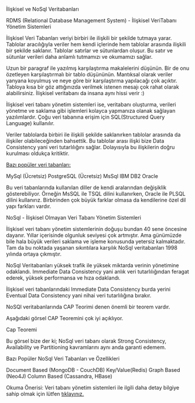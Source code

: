 İlişkisel ve NoSql Veritabanları


RDMS (Relational Database Management System) - İlişkisel VeriTabanı Yönetim Sistemleri


İlişkisel Veri Tabanları veriyi birbiri ile ilişkili bir şekilde tutmaya yarar. Tablolar aracılığıyla veriler hem kendi içlerinde hem tablolar arasında ilişkili bir şekilde saklanır. Tablolar satırlar ve sütunlardan oluşur. Bu satır ve sütunlar verileri daha anlamlı tutmamızı ve okumamızı sağlar.



Uzun bir paragraf ile yazılmış karşılaştırma makalelerini düşünün. Bir de onu özetleyen karşılaştırmalı bir tablo düşününün. Mantıksal olarak veriler yanyana koyulmuş ve neye göre bir karşılaştırma yapılacağı çok açıktır. Tabloya kısa bir göz attığınızda verilmek istenen mesajı çok rahat olarak alabilirsiniz. İlişkisel veritabanı da insana aynı hissi verir :)



İlişkisel veri tabanı yönetim sistemleri ise, veritabanı oluşturma, verileri yönetme ve saklama gibi işlemleri kolayca yapmanıza olanak sağlayan yazılımlardır. Çoğu veri tabanına erişim için SQL(Structured Query Language) kullanılır.



Veriler tablolarda birbiri ile ilişkili şekilde saklanırken tablolar arasında da ilişkiler olabileceğinden bahsettik. Bu tablolar arası ilişki bize Data Consistency yani veri tutarlılığını sağlar. Dolayısıyla bu ilişkilerin doğru kurulması oldukça kritiktir.



<u>Bazı popüler veri tabanları:</u>

MySql (Ücretsiz)
PostgreSQL (Ücretsiz)
MsSql
IBM DB2
Oracle


Bu veri tabanlarında kullanılan diller de kendi aralarından değişiklik gösterebiliyor. Örneğin MsSQL ile TSQL dilini kullanırken, Oracle ile PLSQL dilini kullanırız. Birbirinden çok büyük farklar olmasa da kendilerine özel dil yapı farkları vardır.



NoSql - İlişkisel Olmayan Veri Tabanı Yönetim Sistemleri


İlişkisel veri tabanı yönetim sistemlerinin doğuşu bundan 40 sene öncesine dayanır. Yıllar içerisinde olgunluk seviyesi çok artmıştır. Ama günümüzde bile hala büyük verileri saklama ve işleme konusunda yetersiz kalmaktadır. Tam da bu noktada yaşanan sıkıntılara karşılık NoSql veritabanları 1998 yılında ortaya çıkmıştır.



NoSql Veritabanları yüksek trafik ile yüksek miktarda verinin yönetimine odaklandı. Immediate Data Consistency yani anlık veri tutarlılığından feragat ederek, yüksek performansa ve hıza odaklandı.



İlişkisel veri tabanlarındaki Immediate Data Consistency burda yerini Eventual Data Consistency yani nihai veri tutarlılığına bırakır.



NoSQl veritabanlarında CAP Teorimi denen önemli bir teorem vardır.



Aşağıdaki görsel CAP Teoremini çok iyi açıklıyor.



Cap Teoremi



Bu görsel bize der ki; NoSql veri tabanı olarak Strong Consistency, Availability ve Partitioning kavramlarını aynı anda garanti edemem.



Bazı Popüler NoSql Veri Tabanları ve Özellikleri



Document Based (MongoDB - CouchDB)
Key/Value(Redis)
Graph Based (Neo4J)
Column Based (Cassandra, HBase)










Okuma Önerisi: Veri tabanı yönetim sistemleri ile ilgili daha detay bilgiye sahip olmak için lütfen [tıklayınız.](https://medium.com/devopsturkiye/microservice-mimarilerde-veritaban%C4%B1-tasar%C4%B1m%C4%B1-d58371ec466)